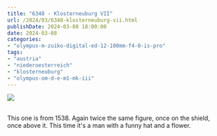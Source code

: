 ```yaml
---
title: "6348 - Klosterneuburg VII"
url: /2024/03/6348-klosterneuburg-vii.html
publishDate: 2024-03-08 18:00:00
date: 2024-03-08
categories:
- "olympus-m-zuiko-digital-ed-12-100mm-f4-0-is-pro"
tags:
- "austria"
- "niederoesterreich"
- "klosterneuburg"
- "olympus-om-d-e-m1-mk-iii"
---
```

<div class="container">
<div class="center"><a target="_blank" href="https://d25zfm9zpd7gm5.cloudfront.net/1200x1200/2020/20200806_131338_lr.jpg"><img class="webfeedsFeaturedVisual" src="https://d25zfm9zpd7gm5.cloudfront.net/0600x0600/2020/20200806_131338_lr.jpg" /></a></div>
</div>
<br />

This one is from 1538. Again twice the same figure, once on
the shield, once above it. This time it's a man with a funny
hat and a flower.
